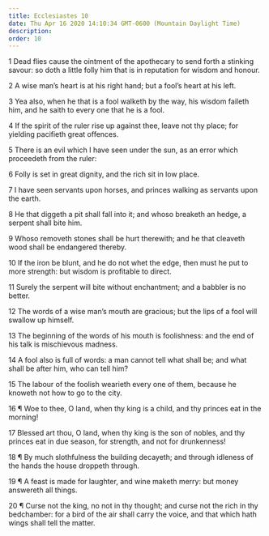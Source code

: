 ```yaml
---
title: Ecclesiastes 10
date: Thu Apr 16 2020 14:10:34 GMT-0600 (Mountain Daylight Time)
description: 
order: 10
---
```


<p>
  1 Dead flies cause the ointment of the apothecary to send forth a stinking
  savour: so doth a little folly him that is in reputation for wisdom and
  honour.
</p>
<p>
  2 A wise man&#x2019;s heart is at his right hand; but a fool&#x2019;s heart at
  his left.
</p>
<p>
  3 Yea also, when he that is a fool walketh by the way, his wisdom faileth him,
  and he saith to every one that he is a fool.
</p>
<p>
  4 If the spirit of the ruler rise up against thee, leave not thy place; for
  yielding pacifieth great offences.
</p>
<p>
  5 There is an evil which I have seen under the sun, as an error which
  proceedeth from the ruler:
</p>
<p>6 Folly is set in great dignity, and the rich sit in low place.</p>
<p>
  7 I have seen servants upon horses, and princes walking as servants upon the
  earth.
</p>
<p>
  8 He that diggeth a pit shall fall into it; and whoso breaketh an hedge, a
  serpent shall bite him.
</p>
<p>
  9 Whoso removeth stones shall be hurt therewith; and he that cleaveth wood
  shall be endangered thereby.
</p>
<p>
  10 If the iron be blunt, and he do not whet the edge, then must he put to more
  strength: but wisdom is profitable to direct.
</p>
<p>
  11 Surely the serpent will bite without enchantment; and a babbler is no
  better.
</p>
<p>
  12 The words of a wise man&#x2019;s mouth are gracious; but the lips of a fool
  will swallow up himself.
</p>
<p>
  13 The beginning of the words of his mouth is foolishness: and the end of his
  talk is mischievous madness.
</p>
<p>
  14 A fool also is full of words: a man cannot tell what shall be; and what
  shall be after him, who can tell him?
</p>
<p>
  15 The labour of the foolish wearieth every one of them, because he knoweth
  not how to go to the city.
</p>
<span></span>
<p>
  16 &#xB6; Woe to thee, O land, when thy king is a child, and thy princes eat
  in the morning!
</p>
<p>
  17 Blessed art thou, O land, when thy king is the son of nobles, and thy
  princes eat in due season, for strength, and not for drunkenness!
</p>
<p>
  18 &#xB6; By much slothfulness the building decayeth; and through idleness of
  the hands the house droppeth through.
</p>
<p>
  19 &#xB6; A feast is made for laughter, and wine maketh merry: but money
  answereth all things.
</p>
<p>
  20 &#xB6; Curse not the king, no not in thy thought; and curse not the rich in
  thy bedchamber: for a bird of the air shall carry the voice, and that which
  hath wings shall tell the matter.
</p>
